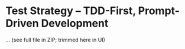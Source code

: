 
# Test Strategy – TDD-First, Prompt-Driven Development
... (see full file in ZIP; trimmed here in UI)
